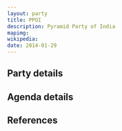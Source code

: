 ```yaml
---
layout: party
title: PPOI
description: Pyramid Party of India
mapimg: 
wikipedia: 
date: 2014-01-29
---
```

## Party details


## Agenda details


## References
